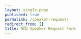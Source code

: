 ```yaml
---
layout: single-page
published: true
permalink: /speaker-request/
redirect_from: []
title: NCD Speaker Request Form
---
```

<script src="https://touchpoints.app.cloud.gov/touchpoints/f15c6c0a.js" async></script>
